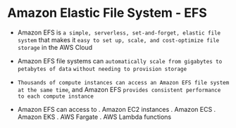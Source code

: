 # Amazon Elastic File System - EFS

- Amazon EFS is `a simple, serverless, set-and-forget, elastic file system` that makes it `easy to set up, scale, and cost-optimize file storage` in the AWS Cloud

- Amazon EFS file systems can `automatically scale from gigabytes to petabytes of data` `without needing to provision storage`

- `Thousands of compute instances can access an Amazon EFS file system at the same time`, and Amazon EFS `provides consistent performance to each compute instance`

- Amazon EFS can access to
  . Amazon EC2 instances
  . Amazon ECS
  . Amazon EKS
  . AWS Fargate
  . AWS Lambda functions
